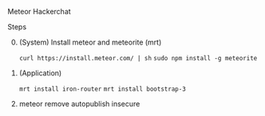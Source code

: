 Meteor Hackerchat

Steps

0. (System) Install meteor and meteorite (mrt)
    
    `curl https://install.meteor.com/ | sh`
    `sudo npm install -g meteorite`

1. (Application)

    `mrt install iron-router`
    `mrt install bootstrap-3`

2. meteor remove autopublish insecure